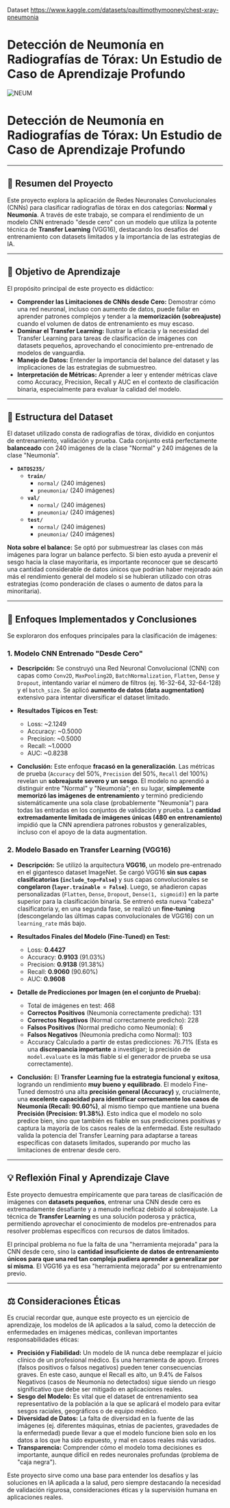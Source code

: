 Dataset https://www.kaggle.com/datasets/paultimothymooney/chest-xray-pneumonia 


# Detección de Neumonía en Radiografías de Tórax: Un Estudio de Caso de Aprendizaje Profundo

![NEUM](https://github.com/user-attachments/assets/e929f98f-b3bc-47a0-af86-40ac2a0be84b)

# Detección de Neumonía en Radiografías de Tórax: Un Estudio de Caso de Aprendizaje Profundo

---

## 📄 Resumen del Proyecto

Este proyecto explora la aplicación de Redes Neuronales Convolucionales (CNNs) para clasificar radiografías de tórax en dos categorías: **Normal** y **Neumonía**. A través de este trabajo, se compara el rendimiento de un modelo CNN entrenado "desde cero" con un modelo que utiliza la potente técnica de **Transfer Learning** (VGG16), destacando los desafíos del entrenamiento con datasets limitados y la importancia de las estrategias de IA.

---

## 🚀 Objetivo de Aprendizaje

El propósito principal de este proyecto es didáctico:

* **Comprender las Limitaciones de CNNs desde Cero:** Demostrar cómo una red neuronal, incluso con aumento de datos, puede fallar en aprender patrones complejos y tender a la **memorización (sobreajuste)** cuando el volumen de datos de entrenamiento es muy escaso.
* **Dominar el Transfer Learning:** Ilustrar la eficacia y la necesidad del Transfer Learning para tareas de clasificación de imágenes con datasets pequeños, aprovechando el conocimiento pre-entrenado de modelos de vanguardia.
* **Manejo de Datos:** Entender la importancia del balance del dataset y las implicaciones de las estrategias de submuestreo.
* **Interpretación de Métricas:** Aprender a leer y entender métricas clave como Accuracy, Precision, Recall y AUC en el contexto de clasificación binaria, especialmente para evaluar la calidad del modelo.

---

## 📁 Estructura del Dataset

El dataset utilizado consta de radiografías de tórax, dividido en conjuntos de entrenamiento, validación y prueba. Cada conjunto está perfectamente **balanceado** con 240 imágenes de la clase "Normal" y 240 imágenes de la clase "Neumonía".

* **`DATOS235/`**
    * **`train/`**
        * `normal/` (240 imágenes)
        * `pneumonia/` (240 imágenes)
    * **`val/`**
        * `normal/` (240 imágenes)
        * `pneumonia/` (240 imágenes)
    * **`test/`**
        * `normal/` (240 imágenes)
        * `pneumonia/` (240 imágenes)

**Nota sobre el balance:** Se optó por submuestrear las clases con más imágenes para lograr un balance perfecto. Si bien esto ayuda a prevenir el sesgo hacia la clase mayoritaria, es importante reconocer que se descartó una cantidad considerable de datos únicos que podrían haber mejorado aún más el rendimiento general del modelo si se hubieran utilizado con otras estrategias (como ponderación de clases o aumento de datos para la minoritaria).

---

## 🧪 Enfoques Implementados y Conclusiones

Se exploraron dos enfoques principales para la clasificación de imágenes:

### 1. Modelo CNN Entrenado "Desde Cero"

* **Descripción:** Se construyó una Red Neuronal Convolucional (CNN) con capas como `Conv2D`, `MaxPooling2D`, `BatchNormalization`, `Flatten`, `Dense` y `Dropout`, intentando variar el número de filtros (ej. 16-32-64, 32-64-128) y el `batch_size`. Se aplicó **aumento de datos (data augmentation)** extensivo para intentar diversificar el dataset limitado.

* **Resultados Típicos en Test:**
    * Loss: ~2.1249
    * Accuracy: ~0.5000
    * Precision: ~0.5000
    * Recall: ~1.0000
    * AUC: ~0.8238

* **Conclusión:** Este enfoque **fracasó en la generalización**. Las métricas de prueba (`Accuracy` del 50%, `Precision` del 50%, `Recall` del 100%) revelan un **sobreajuste severo y un sesgo**. El modelo no aprendió a distinguir entre "Normal" y "Neumonía"; en su lugar, **simplemente memorizó las imágenes de entrenamiento** y terminó prediciendo sistemáticamente una sola clase (probablemente "Neumonía") para todas las entradas en los conjuntos de validación y prueba. La **cantidad extremadamente limitada de imágenes únicas (480 en entrenamiento)** impidió que la CNN aprendiera patrones robustos y generalizables, incluso con el apoyo de la data augmentation.

### 2. Modelo Basado en Transfer Learning (VGG16)

* **Descripción:** Se utilizó la arquitectura **VGG16**, un modelo pre-entrenado en el gigantesco dataset ImageNet. Se cargó VGG16 **sin sus capas clasificatorias (`include_top=False`)** y sus capas convolucionales se **congelaron (`layer.trainable = False`)**. Luego, se añadieron capas personalizadas (`Flatten`, `Dense`, `Dropout`, `Dense(1, sigmoid)`) en la parte superior para la clasificación binaria. Se entrenó esta nueva "cabeza" clasificatoria y, en una segunda fase, se realizó un **fine-tuning** (descongelando las últimas capas convolucionales de VGG16) con un `learning_rate` más bajo.

* **Resultados Finales del Modelo (Fine-Tuned) en Test:**
    * Loss: **0.4427**
    * Accuracy: **0.9103** (91.03%)
    * Precision: **0.9138** (91.38%)
    * Recall: **0.9060** (90.60%)
    * AUC: **0.9608**

* **Detalle de Predicciones por Imagen (en el conjunto de Prueba):**
    * Total de imágenes en test: 468
    * **Correctos Positivos** (Neumonía correctamente predicha): 131
    * **Correctos Negativos** (Normal correctamente predicho): 228
    * **Falsos Positivos** (Normal predicho como Neumonía): 6
    * **Falsos Negativos** (Neumonía predicha como Normal): 103
    * Accuracy Calculado a partir de estas predicciones: 76.71% (Esta es una **discrepancia importante** a investigar; la precisión de `model.evaluate` es la más fiable si el generador de prueba se usa correctamente).

* **Conclusión:** El **Transfer Learning fue la estrategia funcional y exitosa**, logrando un rendimiento **muy bueno y equilibrado**. El modelo Fine-Tuned demostró una alta **precisión general (Accuracy)** y, crucialmente, una **excelente capacidad para identificar correctamente los casos de Neumonía (Recall: 90.60%)**, al mismo tiempo que mantiene una buena **Precisión (Precision: 91.38%)**. Esto indica que el modelo no solo predice bien, sino que también es fiable en sus predicciones positivas y captura la mayoría de los casos reales de la enfermedad. Este resultado valida la potencia del Transfer Learning para adaptarse a tareas específicas con datasets limitados, superando por mucho las limitaciones de entrenar desde cero.

---

## 💡 Reflexión Final y Aprendizaje Clave

Este proyecto demuestra empíricamente que para tareas de clasificación de imágenes con **datasets pequeños**, entrenar una CNN desde cero es extremadamente desafiante y a menudo ineficaz debido al sobreajuste. La técnica de **Transfer Learning** es una solución poderosa y práctica, permitiendo aprovechar el conocimiento de modelos pre-entrenados para resolver problemas específicos con recursos de datos limitados.

El principal problema no fue la falta de una "herramienta mejorada" para la CNN desde cero, sino la **cantidad insuficiente de datos de entrenamiento únicos para que una red tan compleja pudiera aprender a generalizar por sí misma**. El VGG16 ya es esa "herramienta mejorada" por su entrenamiento previo.

---

## ⚖️ Consideraciones Éticas

Es crucial recordar que, aunque este proyecto es un ejercicio de aprendizaje, los modelos de IA aplicados a la salud, como la detección de enfermedades en imágenes médicas, conllevan importantes responsabilidades éticas:

* **Precisión y Fiabilidad:** Un modelo de IA nunca debe reemplazar el juicio clínico de un profesional médico. Es una herramienta de apoyo. Errores (falsos positivos o falsos negativos) pueden tener consecuencias graves. En este caso, aunque el Recall es alto, un 9.4% de Falsos Negativos (casos de Neumonía no detectados) sigue siendo un riesgo significativo que debe ser mitigado en aplicaciones reales.
* **Sesgo del Modelo:** Es vital que el dataset de entrenamiento sea representativo de la población a la que se aplicará el modelo para evitar sesgos raciales, geográficos o de equipo médico.
* **Diversidad de Datos:** La falta de diversidad en la fuente de las imágenes (ej. diferentes máquinas, etnias de pacientes, gravedades de la enfermedad) puede llevar a que el modelo funcione bien solo en los datos a los que ha sido expuesto, y mal en casos reales más variados.
* **Transparencia:** Comprender cómo el modelo toma decisiones es importante, aunque difícil en redes neuronales profundas (problema de "caja negra").

Este proyecto sirve como una base para entender los desafíos y las soluciones en IA aplicada a la salud, pero siempre destacando la necesidad de validación rigurosa, consideraciones éticas y la supervisión humana en aplicaciones reales.
